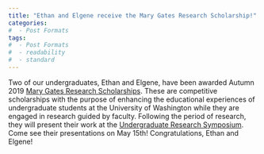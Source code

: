 ```yaml
---
title: "Ethan and Elgene receive the Mary Gates Research Scholarship!"
categories:
#  - Post Formats
tags:
#  - Post Formats
#  - readability
#  - standard
---
```

Two of our undergraduates, Ethan and Elgene, have been awarded Autumn 2019 [Mary Gates Research Scholarships](https://www.washington.edu/undergradresearch/students/funding/marygates-research/). These are competitive scholarships with the purpose of enhancing the educational experiences of undergraduate students at the University of Washington while they are engaged in research guided by faculty. Following the period of research, they will present their work at the [Undergraduate Research Symposium](https://www.washington.edu/undergradresearch/symposium/). Come see their presentations on May 15th! Congratulations, Ethan and Elgene!
